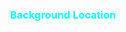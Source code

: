 <div style="width:100%;display:flex;justify-content:center;align-items:center;">
  <h3 style="color:aqua">Background Location </h3>

</div>
